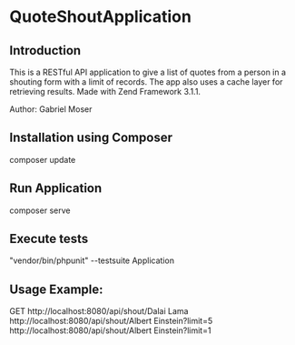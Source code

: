 # QuoteShoutApplication

## Introduction

This is a RESTful API application to give a list of quotes
from a person in a shouting form with a limit of records.
The app also uses a cache layer for retrieving results.
Made with Zend Framework 3.1.1.

Author: Gabriel Moser

## Installation using Composer
composer update

## Run Application
composer serve

## Execute tests
"vendor/bin/phpunit" --testsuite Application

## Usage Example:

GET
http://localhost:8080/api/shout/Dalai Lama
http://localhost:8080/api/shout/Albert Einstein?limit=5
http://localhost:8080/api/shout/Albert Einstein?limit=1
